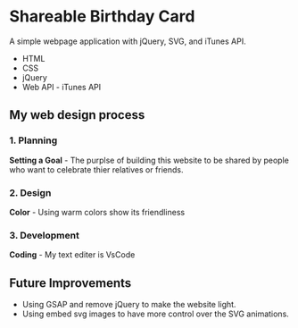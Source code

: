 # Shareable Birthday Card

A simple webpage application with jQuery, SVG, and iTunes API.

- HTML
- CSS
- jQuery
- Web API - iTunes API

## My web design process

### 1. Planning

**Setting a Goal** - The purplse of building this website to be shared by people who want to celebrate thier relatives or friends.

### 2. Design

**Color** - Using warm colors show its friendliness

### 3. Development

**Coding** - My text editer is VsCode

## Future Improvements

- Using GSAP and remove jQuery to make the website light.
- Using embed svg images to have more control over the SVG animations.
